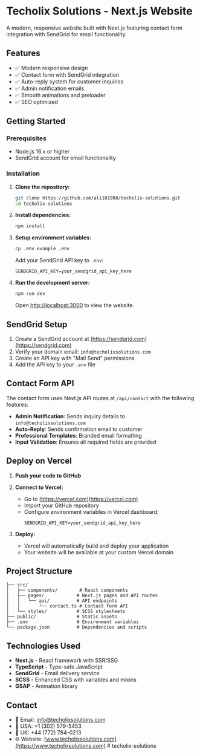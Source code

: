 # Techolix Solutions - Next.js Website

A modern, responsive website built with Next.js featuring contact form integration with SendGrid for email functionality.

## Features

- ✅ Modern responsive design
- ✅ Contact form with SendGrid integration
- ✅ Auto-reply system for customer inquiries
- ✅ Admin notification emails
- ✅ Smooth animations and preloader
- ✅ SEO optimized

## Getting Started

### Prerequisites

- Node.js 16.x or higher
- SendGrid account for email functionality

### Installation

1. **Clone the repository:**
   ```bash
   git clone https://github.com/ali101908/techolix-solutions.git
   cd techolix-solutions
   ```

2. **Install dependencies:**
   ```bash
   npm install
   ```

3. **Setup environment variables:**
   ```bash
   cp .env.example .env
   ```
   
   Add your SendGrid API key to `.env`:
   ```
   SENDGRID_API_KEY=your_sendgrid_api_key_here
   ```

4. **Run the development server:**
   ```bash
   npm run dev
   ```

   Open [http://localhost:3000](http://localhost:3000) to view the website.

## SendGrid Setup

1. Create a SendGrid account at [https://sendgrid.com](https://sendgrid.com)
2. Verify your domain email: `info@techolixsolutions.com`
3. Create an API key with "Mail Send" permissions
4. Add the API key to your `.env` file

## Contact Form API

The contact form uses Next.js API routes at `/api/contact` with the following features:

- **Admin Notification**: Sends inquiry details to `info@techolixsolutions.com`
- **Auto-Reply**: Sends confirmation email to customer
- **Professional Templates**: Branded email formatting
- **Input Validation**: Ensures all required fields are provided

## Deploy on Vercel

1. **Push your code to GitHub**

2. **Connect to Vercel:**
   - Go to [https://vercel.com](https://vercel.com)
   - Import your GitHub repository
   - Configure environment variables in Vercel dashboard:
     ```
     SENDGRID_API_KEY=your_sendgrid_api_key_here
     ```

3. **Deploy:**
   - Vercel will automatically build and deploy your application
   - Your website will be available at your custom Vercel domain

## Project Structure

```
├── src/
│   ├── components/        # React components
│   ├── pages/            # Next.js pages and API routes
│   │   └── api/          # API endpoints
│   │       └── contact.ts # Contact form API
│   └── styles/           # SCSS stylesheets
├── public/               # Static assets
├── .env                  # Environment variables
└── package.json          # Dependencies and scripts
```

## Technologies Used

- **Next.js** - React framework with SSR/SSG
- **TypeScript** - Type-safe JavaScript
- **SendGrid** - Email delivery service
- **SCSS** - Enhanced CSS with variables and mixins
- **GSAP** - Animation library

## Contact

- 📧 Email: info@techolixsolutions.com
- 📱 USA: +1 (302) 579-5453
- 📱 UK: +44 (772) 784-0213
- 🌐 Website: [www.techolixsolutions.com](https://www.techolixsolutions.com)
#   t e c h o l i x - s o l u t i o n s 
 
 